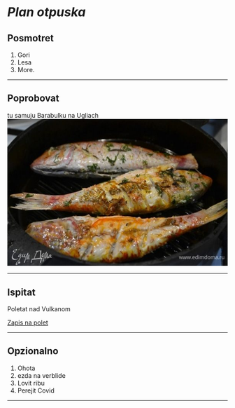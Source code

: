# *Plan otpuska*

## Posmotret

1. Gori
2. Lesa
3. More.
---
## Poprobovat

tu samuju Barabulku na Ugliach
![Barabulia](123.jpg)

---
## Ispitat

Poletat nad Vulkanom

[Zapis na polet](https://tourscanner.com/ru/s/big-island/i/%D0%BD%D0%B0%D1%86%D0%B8%D0%BE%D0%BD%D0%B0%D0%BB%D1%8C%D0%BD%D1%8B%D0%B9-%D0%BF%D0%B0%D1%80%D0%BA-%D0%B3%D0%B0%D0%B2%D0%B0%D0%B9%D1%81%D0%BA%D0%B8%D1%85-%D0%B2%D1%83%D0%BB%D0%BA%D0%B0%D0%BD%D0%BE%D0%B2)


---
## Opzionalno

1. Ohota
2. ezda na verblide
1. Lovit ribu
4. Perejit Covid

---